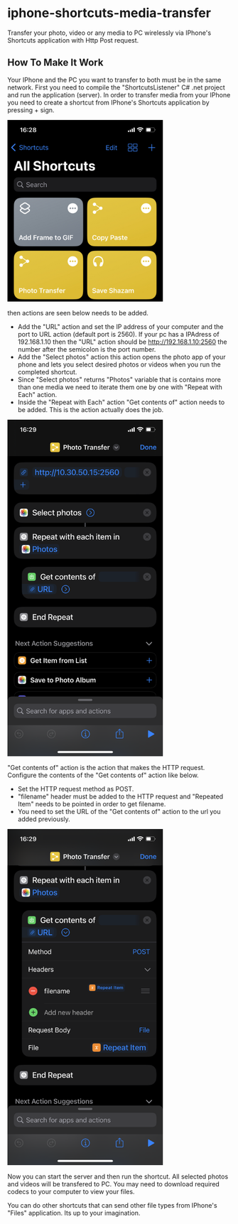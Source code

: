# iphone-shortcuts-media-transfer
Transfer your photo, video or any media to PC wirelessly via IPhone's Shortcuts application with Http Post request.

## How To Make It Work
Your IPhone and the PC you want to transfer to both must be in the same network.
First you need to compile the "ShortcutsListener" C# .net project and run the application (server).
In order to transfer media from your IPhone you need to create a shortcut from IPhone's Shortcuts application by pressing + sign.

<p align="left">
  <img src="images/img_001.jpeg" width="350">
</p>



then actions are seen below needs to be added.

- Add the "URL" action and set the IP address of your computer and the port to URL action (default port is 2560).
If your pc has a IPAdress of 192.168.1.10 then the "URL" action should be http://192.168.1.10:2560 the number after the semicolon is the port number.
- Add the "Select photos" action this action opens the photo app of your phone and lets you select desired photos or videos when you run the completed shortcut.
- Since "Select photos" returns "Photos" variable that is contains more than one media we need to iterate them one by one with "Repeat with Each" action.
- Inside the "Repeat with Each" action "Get contents of" action needs to be added. This is the action actually does the job.
<p align="left">
  <img src="images/img_002.png" width="350">
</p>

"Get contents of" action is the action that makes the HTTP request.
Configure the contents of the "Get contents of" action like below.
- Set the HTTP request method as POST.
- "filename" header must be added to the HTTP request and "Repeated Item" needs to be pointed in order to get filename.
- You need to set the URL of the "Get contents of" action to the url you added previously.
<p align="left">
  <img src="images/img_003.png" width="350">
</p>

Now you can start the server and then run the shortcut.
All selected photos and videos will be transfered to PC.
You may need to download required codecs to your computer to view your files.

You can do other shortcuts that can send other file types from IPhone's "Files" application. Its up to your imagination. 
